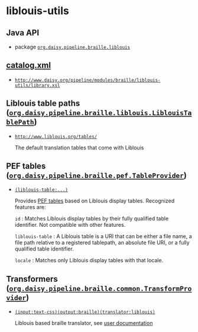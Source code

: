 # liblouis-utils

## Java API

- package [`org.daisy.pipeline.braille.liblouis`](java/org/daisy/pipeline/braille/liblouis/)

## [catalog.xml](resources/META-INF/catalog.xml)

- [`http://www.daisy.org/pipeline/modules/braille/liblouis-utils/library.xsl`](resources/xml/library.xsl)

## Liblouis table paths ([`org.daisy.pipeline.braille.liblouis.LiblouisTablePath`](http://daisy.github.io/pipeline/api/org/daisy/pipeline/braille/liblouis/LiblouisTablePath.html))

- [`http://www.liblouis.org/tables/`](resources/default-tables/)

  The default translation tables that come with Liblouis

## PEF tables ([`org.daisy.pipeline.braille.pef.TableProvider`](http://daisy.github.io/pipeline/api/org/daisy/pipeline/braille/pef/TableProvider.html))

- [`(liblouis-table:...)`](java/org/daisy/pipeline/braille/liblouis/pef/impl/LiblouisDisplayTableProvider.java)

  Provides [PEF
  tables](https://mtmse.github.io/dotify.api/latest/javadoc/org/daisy/dotify/api/table/Table.html)
  based on Liblouis display tables. Recognized features are:

  `id`
  : Matches Liblouis display tables by their fully qualified table
    identifier. Not compatible with other features.

  `liblouis-table`
  : A Liblouis table is a URI that can be either a file name, a file
    path relative to a registered tablepath, an absolute file URI, or
    a fully qualified table identifier.

  `locale`
  : Matches only Liblouis display tables with that locale.
  
## Transformers ([`org.daisy.pipeline.braille.common.TransformProvider`](http://daisy.github.io/pipeline/api/org/daisy/pipeline/braille/common/TransformProvider.html))

- [`(input:text-css)(output:braille)(translator:liblouis)`](java/org/daisy/pipeline/braille/liblouis/impl/LiblouisTranslatorJnaImplProvider.java)

  Liblouis based braille translator, see [user documentation](../../doc/)

<!--

- [`(hyphenator:liblouis)`](java/org/daisy/pipeline/braille/liblouis/impl/LiblouisHyphenatorJnaImplProvider.java)
  
  Liblouis based hyphenator. Recognized features are:

  `hyphenator`
  : Will only match if the value is "liblouis"
  
  `table`
  `liblouis-table`
  : A Liblouis table is a list of URIs that can be either a file name,
    a file path relative to a registered tablepath, an absolute file
    URI, or a fully qualified table identifier. The tablepath that
    contains the first "sub-table" in the list will be used as the
    base for resolving the subsequent sub-tables. This feature is not
    compatible with other features except `hyphenator` and `locale`.

  `locale`
  : Matches only hyphenators with that locale.
  
  The remaining features are passed on to
  [`lou_findTable`](http://liblouis.org/documentation/liblouis.html#lou_005ffindTable).

- [`(input:mathml)(output:braille)`](java/org/daisy/pipeline/braille/liblouis/impl/LiblouisMathMLTransform.java)
  
  Translates a MathML document to Braille using
  Liblouisutdml. Recognized features are:

  `locale`
  : If the locale is "en-GB" the math code used is "UK maths". If the
    locale is "en" the math code used is Nemeth. If the locale is "de"
    the math code used is Marburg. If the locale is "nl" the math code
    used is the Woluwe code.

## XMLCalabash XProc steps ([`org.daisy.common.xproc.calabash.XProcStepProvider`](http://daisy.github.io/pipeline/api/org/daisy/common/xproc/calabash/XProcStepProvider.html))

- [`{http://liblouis.org/liblouis}translate-file`](java/org/daisy/pipeline/braille/liblouis/calabash/impl/TranslateFileStep.java)

  See [XProc documentation](resources/xml/library.xpl)
-->


[Liblouis]: http://liblouis.org/

<link rev="dp2:doc" href="./"/>
<link rev="dp2:doc" href="java/org/daisy/pipeline/braille/liblouis/pef/impl/LiblouisDisplayTableProvider.java"/>
<link rev="dp2:doc" href="java/org/daisy/pipeline/braille/liblouis/impl/LiblouisTranslatorJnaImplProvider.java"/>
<link rev="dp2:doc" href="java/org/daisy/pipeline/braille/liblouis/impl/LiblouisCSSStyledDocumentTransform.java"/>
<link rev="dp2:doc" href="java/org/daisy/pipeline/braille/liblouis/impl/LiblouisHyphenatorJnaImplProvider.java"/>
<link rev="dp2:doc" href="java/org/daisy/pipeline/braille/liblouis/impl/LiblouisMathMLTransform.java"/>
<link rev="dp2:doc" href="java/org/daisy/pipeline/braille/liblouis/calabash/impl/TranslateFileStep.java"/>
<link rel="rdf:type" href="http://www.daisy.org/ns/pipeline/apidoc"/>
